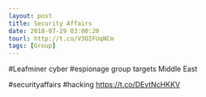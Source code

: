 ```yaml
---
layout: post
title: Security Affairs
date: 2018-07-29 03:00:20
tourl: http://t.co/V3OIFUqNCm
tags: [Group]
---
```

#Leafminer cyber #espionage group targets Middle East

#securityaffairs #hacking https://t.co/DEvtNcHKKV